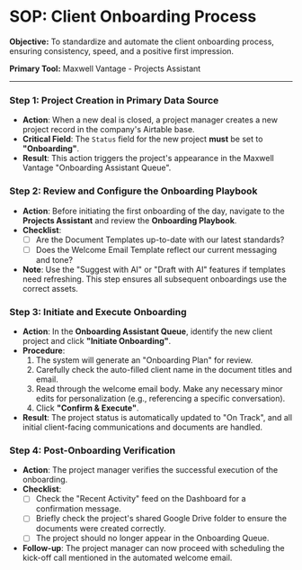 # SOP: Client Onboarding Process

**Objective:** To standardize and automate the client onboarding process, ensuring consistency, speed, and a positive first impression.

**Primary Tool:** Maxwell Vantage - Projects Assistant

---

### Step 1: Project Creation in Primary Data Source

-   **Action**: When a new deal is closed, a project manager creates a new project record in the company's Airtable base.
-   **Critical Field**: The `Status` field for the new project **must** be set to **"Onboarding"**.
-   **Result**: This action triggers the project's appearance in the Maxwell Vantage "Onboarding Assistant Queue".

### Step 2: Review and Configure the Onboarding Playbook

-   **Action**: Before initiating the first onboarding of the day, navigate to the **Projects Assistant** and review the **Onboarding Playbook**.
-   **Checklist**:
    -   [ ] Are the Document Templates up-to-date with our latest standards?
    -   [ ] Does the Welcome Email Template reflect our current messaging and tone?
-   **Note**: Use the "Suggest with AI" or "Draft with AI" features if templates need refreshing. This step ensures all subsequent onboardings use the correct assets.

### Step 3: Initiate and Execute Onboarding

-   **Action**: In the **Onboarding Assistant Queue**, identify the new client project and click **"Initiate Onboarding"**.
-   **Procedure**:
    1.  The system will generate an "Onboarding Plan" for review.
    2.  Carefully check the auto-filled client name in the document titles and email.
    3.  Read through the welcome email body. Make any necessary minor edits for personalization (e.g., referencing a specific conversation).
    4.  Click **"Confirm & Execute"**.
-   **Result**: The project status is automatically updated to "On Track", and all initial client-facing communications and documents are handled.

### Step 4: Post-Onboarding Verification

-   **Action**: The project manager verifies the successful execution of the onboarding.
-   **Checklist**:
    -   [ ] Check the "Recent Activity" feed on the Dashboard for a confirmation message.
    -   [ ] Briefly check the project's shared Google Drive folder to ensure the documents were created correctly.
    -   [ ] The project should no longer appear in the Onboarding Queue.
-   **Follow-up**: The project manager can now proceed with scheduling the kick-off call mentioned in the automated welcome email.
